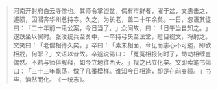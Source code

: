 
> 河南开封府白云寺僧也。其师令掌盥盆，偶有市鲜者，濯于盆，文恚击之，遽陨，因潜奔华州总持寺。久之，为长老，盖二十年余矣。一日，忽语其徒曰：​「二十年前一段公案，今日当了。​」众问故，曰：​「日午当自知之。​」遂趺坐以俟时。张浚统兵至关中，一卒持弓矢至法堂，瞪目视文，将射之。文笑曰：​「老僧相待久矣。​」卒曰：​「素未相面，今见而恚心不可遏，即欲相戕，何耶？​」文语以昔故。卒遽说偈曰：​「冤冤相报何时了，劫劫相缠岂偶然。不若与师俱解释，如今立地往西天。​」视之已立化矣。文即索笔书偈曰：​「三十三年飘荡，做了几番模样。谁知今日相逢，却是在前变障。​」书毕，洎然而化。​《一统志》。
